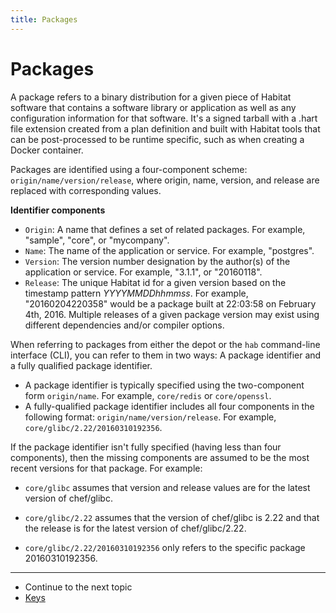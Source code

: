 ```yaml
---
title: Packages
---
```


# Packages

A package refers to a binary distribution for a given piece of Habitat software that contains a software library or application as well as any configuration information for that software. It's a signed tarball with a .hart file extension created from a plan definition and built with Habitat tools that can be post-processed to be runtime specific, such as when creating a Docker container.

Packages are identified using a four-component scheme: `origin/name/version/release`, where origin, name, version, and release are replaced with corresponding values.

**Identifier components**

- `Origin`: A name that defines a set of related packages. For example, "sample", "core", or "mycompany".
- `Name`: The name of the application or service. For example, "postgres".
- `Version`: The version number designation by the author(s) of the application or service. For example, "3.1.1", or "20160118".
- `Release`: The unique Habitat id for a given version based on the timestamp pattern _YYYYMMDDhhmmss_. For example, "20160204220358" would be a package built at 22:03:58 on February 4th, 2016. Multiple releases of a given package version may exist using different dependencies and/or compiler options.


When referring to packages from either the depot or the `hab` command-line interface (CLI), you can refer to them in two ways: A package identifier and a fully qualified package identifier.

- A package identifier is typically specified using the two-component form `origin/name`. For example, `core/redis` or `core/openssl`.
- A fully-qualified package identifier includes all four components in the following format: `origin/name/version/release`. For example, `core/glibc/2.22/20160310192356`.


If the package identifier isn't fully specified (having less than four components), then the missing components are assumed to be the most recent versions for that package. For example:

- `core/glibc` assumes that version and release values are for the latest version of chef/glibc.

- `core/glibc/2.22` assumes that the version of chef/glibc is 2.22 and that the release is for the latest version of chef/glibc/2.22.

- `core/glibc/2.22/20160310192356` only refers to the specific package 20160310192356.

<hr>
<ul class="main-content--link-nav">
  <li>Continue to the next topic</li>
  <li><a href="/docs/concepts-keys">Keys</a></li>
</ul>

